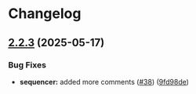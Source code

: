 # Changelog

## [2.2.3](https://github.com/astriaorg/astria-release-test/compare/sequencer-v2.2.2...sequencer-v2.2.3) (2025-05-17)


### Bug Fixes

* **sequencer:** added more comments ([#38](https://github.com/astriaorg/astria-release-test/issues/38)) ([9fd98de](https://github.com/astriaorg/astria-release-test/commit/9fd98dea0aecf438d4a37d174810a78d93618014))
